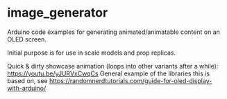 # image_generator

Arduino code examples for generating animated/animatable content on an OLED screen.

Initial purpose is for use in scale models and prop replicas.

Quick & dirty showcase animation (loops into other variants after a while): https://youtu.be/yJURVxCwqCs
General example of the libraries this is based on, see https://randomnerdtutorials.com/guide-for-oled-display-with-arduino/
